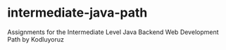 # intermediate-java-path
Assignments for the Intermediate Level Java Backend Web Development Path by Kodluyoruz

